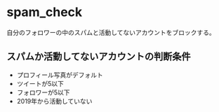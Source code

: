 # spam_check
自分のフォロワーの中のスパムと活動してないアカウントをブロックする。

## スパムか活動してないアカウントの判断条件
- プロフィール写真がデフォルト
- ツイートが5以下
- フォロワーが5以下
- 2019年から活動していない

